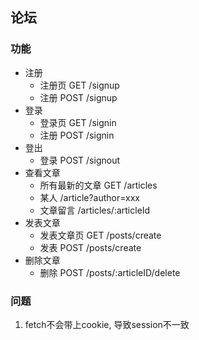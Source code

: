## 论坛

### 功能

* 注册 
	* 注册页 GET /signup
	* 注册 POST /signup
* 登录
	* 登录页 GET /signin
	* 注册 POST /signin
* 登出
	* 登录 POST /signout
* 查看文章
	* 所有最新的文章 GET /articles
	* 某人 /article?author=xxx
	* 文章留言 /articles/:articleId
* 发表文章
	* 发表文章页 GET /posts/create
	* 发表 POST /posts/create
* 删除文章
	* 删除 POST /posts/:articleID/delete


### 问题

1. fetch不会带上cookie, 导致session不一致

